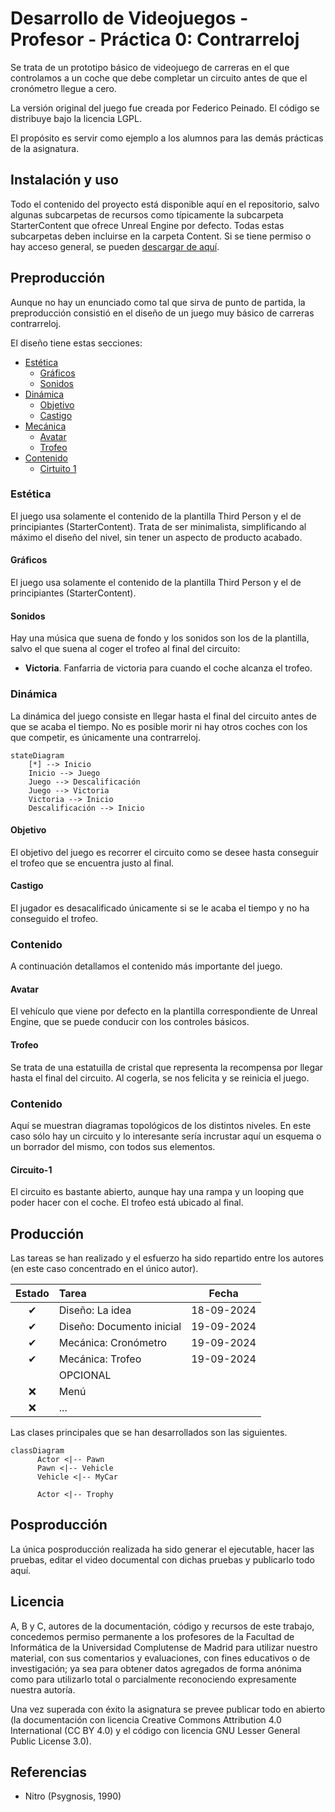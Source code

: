 # Desarrollo de Videojuegos - Profesor - Práctica 0: Contrarreloj

Se trata de un prototipo básico de videojuego de carreras en el que controlamos a un coche que debe completar un circuito antes de que el cronómetro llegue a cero.

La versión original del juego fue creada por Federico Peinado. El código se distribuye bajo la licencia LGPL.

El propósito es servir como ejemplo a los alumnos para las demás prácticas de la asignatura.

## Instalación y uso
Todo el contenido del proyecto está disponible aquí en el repositorio, salvo algunas subcarpetas de recursos como típicamente la subcarpeta StarterContent que ofrece Unreal Engine por defecto.
Todas estas subcarpetas deben incluirse en la carpeta Content. Si se tiene permiso o hay acceso general, se pueden [descargar de aquí](https://drive.google.com/drive/folders/1uATUMyKhX9cgyBhCeR6GnpZD6btQD5l7?usp=sharing).

## Preproducción
Aunque no hay un enunciado como tal que sirva de punto de partida, la preproducción consistió en el diseño de un juego muy básico de carreras contrarreloj.

El diseño tiene estas secciones:
- [Estética](#Estética)
  * [Gráficos](#Gráficos)
  * [Sonidos](#Sonidos)
- [Dinámica](#Dinámica)
  * [Objetivo](#Objetivo)
  * [Castigo](#Castigo)
- [Mecánica](#Mecánica)
  * [Avatar](#Avatar)
  * [Trofeo](#Trofeo)
- [Contenido](#Contenido)
  * [Cirtuito 1](#Circuito-1)

### Estética
El juego usa solamente el contenido de la plantilla Third Person y el de principiantes (StarterContent). Trata de ser minimalista, simplificando al máximo el diseño del nivel, sin tener un aspecto de producto acabado.

#### Gráficos
El juego usa solamente el contenido de la plantilla Third Person y el de principiantes (StarterContent).

#### Sonidos
Hay una música que suena de fondo y los sonidos son los de la plantilla, salvo el que suena al coger el trofeo al final del circuito:
- **Victoria**. Fanfarria de victoria para cuando el coche alcanza el trofeo.

### Dinámica
La dinámica del juego consiste en llegar hasta el final del circuito antes de que se acaba el tiempo. No es posible morir ni hay otros coches con los que competir, es únicamente una contrarreloj. 

```mermaid
stateDiagram
    [*] --> Inicio
    Inicio --> Juego
    Juego --> Descalificación
    Juego --> Victoria
    Victoria --> Inicio
    Descalificación --> Inicio
```

#### Objetivo
El objetivo del juego es recorrer el circuito como se desee hasta conseguir el trofeo que se encuentra justo al final.

#### Castigo
El jugador es desacalificado únicamente si se le acaba el tiempo y no ha conseguido el trofeo. 

### Contenido
A continuación detallamos el contenido más importante del juego.

#### Avatar
El vehículo que viene por defecto en la plantilla correspondiente de Unreal Engine, que se puede conducir con los controles básicos.

#### Trofeo
Se trata de una estatuilla de cristal que representa la recompensa por llegar hasta el final del circuito. Al cogerla, se nos felicita y se reinicia el juego.

### Contenido
Aquí se muestran diagramas topológicos de los distintos niveles. En este caso sólo hay un circuito y lo interesante sería incrustar aquí un esquema o un borrador del mismo, con todos sus elementos.

#### Circuito-1
El circuito es bastante abierto, aunque hay una rampa y un looping que poder hacer con el coche. El trofeo está ubicado al final.

## Producción
Las tareas se han realizado y el esfuerzo ha sido repartido entre los autores (en este caso concentrado en el único autor).

| Estado  |  Tarea  |  Fecha  |  
|:-:|:--|:-:|
| ✔ | Diseño: La idea | 18-09-2024 |
| ✔ | Diseño: Documento inicial | 19-09-2024 |
| ✔ | Mecánica: Cronómetro | 19-09-2024 |
| ✔ | Mecánica: Trofeo | 19-09-2024 |
|  | OPCIONAL |  |
| :x: | Menú |  |
| :x: | ... |  |

Las clases principales que se han desarrollados son las siguientes.

```mermaid
classDiagram
      Actor <|-- Pawn
      Pawn <|-- Vehicle
      Vehicle <|-- MyCar
      
      Actor <|-- Trophy
```

## Posproducción

La única posproducción realizada ha sido generar el ejecutable, hacer las pruebas, editar el video documental con dichas pruebas y publicarlo todo aquí.

## Licencia

A, B y C, autores de la documentación, código y recursos de este trabajo, concedemos permiso permanente a los profesores de la Facultad de Informática de la Universidad Complutense de Madrid para utilizar nuestro material, con sus comentarios y evaluaciones, con fines educativos o de investigación; ya sea para obtener datos agregados de forma anónima como para utilizarlo total o parcialmente reconociendo expresamente nuestra autoría.

Una vez superada con éxito la asignatura se prevee publicar todo en abierto (la documentación con licencia Creative Commons Attribution 4.0 International (CC BY 4.0) y el código con licencia GNU Lesser General Public License 3.0).

## Referencias
- Nitro (Psygnosis, 1990)


